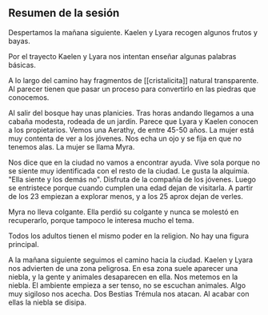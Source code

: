 
## Resumen de la sesión
Despertamos la mañana siguiente. Kaelen y Lyara recogen algunos frutos y bayas.

Por el trayecto Kaelen y Lyara nos intentan enseñar algunas palabras básicas. 

A lo largo del camino hay fragmentos de [[cristalicita]] natural transparente. Al parecer tienen que pasar un proceso para convertirlo en las piedras que conocemos. 

Al salir del bosque hay unas planicies. Tras horas andando llegamos a una cabaña modesta, rodeada de un jardín. Parece que Lyara y Kaelen conocen a los propietarios. Vemos una Aerathy, de entre 45-50 años. La mujer está muy contenta de ver a los jóvenes. Nos echa un ojo y se fija en que no tenemos alas. La mujer se llama Myra.

Nos dice que en la ciudad no vamos a encontrar ayuda. Vive sola porque no se siente muy identificada con el resto de la ciudad. Le gusta la alquimia. "Ella siente y los demás no". Disfruta de la compañía de los jóvenes. Luego se entristece porque cuando cumplen una edad dejan de visitarla. A partir de los 23 empiezan a explorar menos, y a los 25 aprox dejan de verles. 

Myra no lleva colgante. Ella perdió su colgante y nunca se molestó en recuperarlo, porque tampoco le interesa mucho el tema.

Todos los adultos tienen el mismo poder en la religion. No hay una figura principal.

A la mañana siguiente seguimos el camino hacia la ciudad. Kaelen y Lyara nos advierten de una zona peligrosa. En esa zona suele aparecer una niebla, y la gente y animales desaparecen en ella. Nos metemos en la niebla. El ambiente empieza a ser tenso, no se escuchan animales. Algo muy sigiloso nos acecha. Dos Bestias Trémula nos atacan. Al acabar con ellas la niebla se disipa. 


